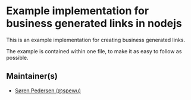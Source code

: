 # Example implementation for business generated links in nodejs
This is an example implementation for creating business generated links.

The example is contained within one file, to make it as easy to follow as possible.


## Maintainer(s)

- [Søren Pedersen (@spewu)](https://github.com/spewu)
